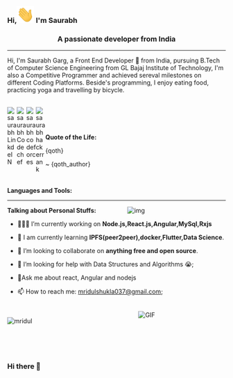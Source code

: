 ### Hi,<img src="https://raw.githubusercontent.com/ABSphreak/ABSphreak/master/gifs/Hi.gif" width="40px" /> I'm Saurabh
<h3 align="center">A passionate developer from India</h3>

<hr/>

Hi, I'm Saurabh Garg, a Front End Developer 🚀 from India, pursuing B.Tech of Computer Science Engineering from GL Bajaj Institute of Technology,
I'm also a Competitive Programmer and achieved sereval milestones on different Coding Platforms. Beside's programming, I enjoy eating food, practicing yoga and travelling by bicycle.

<br/>
<a href="https://www.linkedin.com/in/saurabhgarg19">
  <img align="left" alt="saurabh LinkdeIN" width="22px" src="https://cdn.jsdelivr.net/npm/simple-icons@v3/icons/linkedin.svg" />
</a>
<a href="https://www.codechef.com/users/saurabhgarg987">
  <img align="left" alt="saurabh Codechef" width="22px" src="https://cdn.jsdelivr.net/npm/simple-icons@3.10.0/icons/codechef.svg" />
</a>
<a href="https://codeforces.com/profile/saurabhgarg987">
  <img align="left" alt="saurabh codeforces" width="22px" src="https://cdn.jsdelivr.net/npm/simple-icons@3.10.0/icons/codeforces.svg" />
</a>
<a href="https://www.hackerrank.com/saurabhgarg19">
  <img align="left" alt="saurabh hackerrank" width="22px" src="https://cdn.jsdelivr.net/npm/simple-icons@3.10.0/icons/hackerrank.svg" />
</a>
<br/>
<pre>

</pre>

**Quote of the Life:**

{qoth}

~ {qoth_author}
<pre>

</pre>
**Languages and Tools:**  
<!--
<p align="left"><img src="https://raw.githubusercontent.com/devicons/devicon/master/icons/react/react-original-wordmark.svg" alt="react" width="20" height="20"/> <img src="https://github.com/ReactiveX/rxjs/blob/master/docs_app/assets/Rx_Logo_S.png" alt="android" width="20" height="20"/> <img src="https://raw.githubusercontent.com/devicons/devicon/master/icons/cplusplus/cplusplus-original.svg" alt="cplusplus" width="20" height="20"/>   <img src="https://raw.githubusercontent.com/devicons/devicon/master/icons/html5/html5-original-wordmark.svg" alt="html5" width="20" height="20"/> <img src="https://raw.githubusercontent.com/devicons/devicon/master/icons/javascript/javascript-original.svg" alt="javascript" width="20" height="20"/> <img src="https://raw.githubusercontent.com/devicons/devicon/master/icons/typescript/typescript-original.svg" alt="typescript" width="20" height="20"/> <img src="https://raw.githubusercontent.com/devicons/devicon/master/icons/mongodb/mongodb-original-wordmark.svg" alt="mongodb" width="20" height="20"/> <img src="https://raw.githubusercontent.com/devicons/devicon/master/icons/mysql/mysql-original-wordmark.svg" alt="mysql" width="20" height="20"/> <img src="https://raw.githubusercontent.com/devicons/devicon/master/icons/postgresql/postgresql-original-wordmark.svg" alt="postgresql" width="20" height="20"/> <img src="https://raw.githubusercontent.com/devicons/devicon/master/icons/nodejs/nodejs-original-wordmark.svg" alt="nodejs" width="20" height="20"/> <img src="https://raw.githubusercontent.com/devicons/devicon/master/icons/nginx/nginx-original.svg" alt="nginx" width="20" height="20"/></p><p align="center"> 
-->
<hr/>

<img align="right" alt="img"   width="45%" src="https://i.imgur.com/vhQLQBn.png"   />




**Talking about Personal Stuffs:**

- 👨🏽‍💻 I’m currently working on **Node.js,React.js,Angular,MySql,Rxjs**

- 🌱 I am currently learning **IPFS(peer2peer),docker,Flutter,Data Science**. 

- 👯 I’m looking to collaborate on **anything free and open source**.

- 🤔 I’m looking for help with Data Structures and Algorithms 😭;

- 💬Ask me about react, Angular and nodejs

- 📫 How to reach me: mridulshukla037@gmail.com;

 
<br/>
<img align="right" width="40%"  alt="GIF" src="https://media.giphy.com/media/836HiJc7pgzy8iNXCn/giphy.gif" />

<img align="left" width="55%"  src="https://github-readme-stats.vercel.app/api?username=mridul037&show_icons=true&hide_border=true" alt="mridul" /> </p>
<br/>
<br/>

<pre>


</pre>

### Hi there 👋

<!--
**Saurabhgarg19/Saurabhgarg19** is a ✨ _special_ ✨ repository because its `README.md` (this file) appears on your GitHub profile.

Here are some ideas to get you started:

- 🔭 I’m currently working on ...
- 🌱 I’m currently learning ...
- 👯 I’m looking to collaborate on ...
- 🤔 I’m looking for help with ...
- 💬 Ask me about ...
- 📫 How to reach me: ...
- 😄 Pronouns: ...
- ⚡ Fun fact: ...
-->
